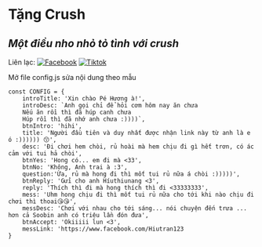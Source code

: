 # Tặng Crush
## _Một điều nho nhỏ tỏ tình với crush_

Liên lạc: 
[![Facebook](https://i.imgur.com/GRqy96ts.jpg)](https://www.facebook.com/nam.nodemy)
[![Tiktok](https://i.imgur.com/Nbfl1E7t.jpg)](https://www.tiktok.com/@manindev)

Mở file config.js sửa nội dung theo mẫu
```
const CONFIG = {
    introTitle: 'Xin chào Pé Hương à!',
    introDesc: `Anh gọi chỉ để hỏi cơm hôm nay ăn chưa
    Nếu ăn rồi thì đã húp canh chưa
    Húp rồi thì đã nhớ anh chưa :))))`,
    btnIntro: 'hihi',
    title: 'Người đầu tiên và duy nhất được nhận link này từ anh là e ó :)))))) 😙',
    desc: 'Đi chơi hem chòi, rủ hoài mà hem chịu đi gì hết trơn, có ác cảm với tui hả chòi',
    btnYes: 'Hong có... em đi mà <33',
    btnNo: 'Không, Anh trai à :3',
    question:'Ừa, rủ mà hong đi thì mốt tui rủ nữa á chòi :)))))',
    btnReply: 'Gửi cho anh Híuthiunang <3',
    reply: 'Thích thì đi mà hong thích thì đi <33333333',
    mess: 'Uhm hong chịu đi thì mốt tui rủ nữa cho tới khi nào chịu đi chơi thì thoai😘😘',
    messDesc: 'Chơi với nhau cho tới sáng... nói chuyện đến trưa ... hơn cả Soobin anh có triệu lần đón đưa',
    btnAccept: 'Okiiiii lun <3',
    messLink: 'https://www.facebook.com/Hiutran123
}
```

